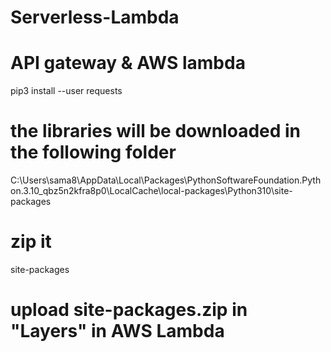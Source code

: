 # Serverless-Lambda
# API gateway &amp; AWS lambda
pip3 install --user requests

# the libraries will be downloaded in the following folder 
 C:\Users\sama8\AppData\Local\Packages\PythonSoftwareFoundation.Python.3.10_qbz5n2kfra8p0\LocalCache\local-packages\Python310\site-packages

# zip it
 site-packages

# upload site-packages.zip in "Layers" in AWS Lambda

